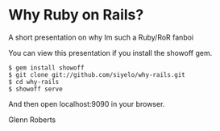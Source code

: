 # Why Ruby on Rails? #

A short presentation on why Im such a Ruby/RoR fanboi

You can view this presentation if you install the showoff gem.

    $ gem install showoff
    $ git clone git://github.com/siyelo/why-rails.git
    $ cd why-rails
    $ showoff serve

And then open localhost:9090 in your browser.


Glenn Roberts

